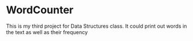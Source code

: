 # WordCounter
This is my third project for Data Structures class. It could print out words in the text as well as their frequency
